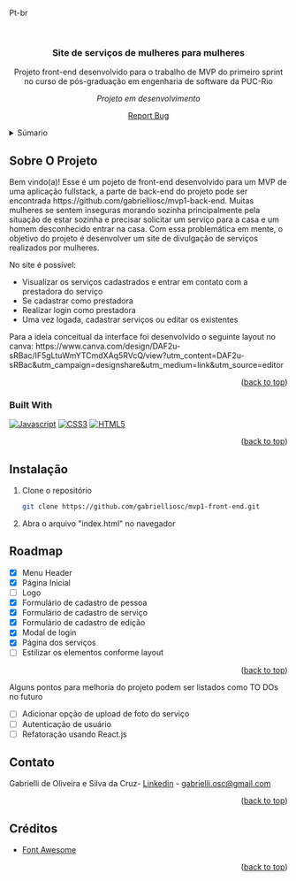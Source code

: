 <a name="readme-top">Pt-br</a>

<br />
<div align="center">
<h3 align="center">Site de serviços de mulheres para mulheres</h3>
  <p align="center">
    Projeto front-end desenvolvido para o trabalho de MVP do primeiro sprint no curso de pós-graduação em engenharia de software da PUC-Rio
  </p>
  <p>
    <i>Projeto em desenvolvimento</i>
  </p>
  <p><a href="https://github.com/gabrielliosc/mvp`-front-end/issues">Report Bug</a></p>
</div>

<details>
  <summary>Súmario</summary>
  <ol>
    <li>
      <a href="#sobre-o-projeto">Sobre o projeto</a>
      <ul>
        <li><a href="#built-with">Construído Utilizando</a></li>
      </ul>
    </li>
    <li><a href="#instalacao">Instalação</a></li>
    <li><a href="#roadmap">Roadmap</a></li>
    <li><a href="#contato">Contato</a></li>
    <li><a href="#creditos">Créditos</a></li>
  </ol>
</details>

## Sobre O Projeto

<p>Bem vindo(a)! Esse é um pojeto de front-end desenvolvido para um MVP de uma aplicação fullstack, a parte de back-end do projeto pode ser encontrada https://github.com/gabrielliosc/mvp1-back-end.
Muitas mulheres se sentem inseguras morando sozinha principalmente pela situação de estar sozinha e precisar solicitar um serviço para a casa e um homem desconhecido entrar na casa.
Com essa problemática em mente, o objetivo do projeto é desenvolver um site de divulgação de serviços realizados por mulheres.</p>
<p>No site é possível:</p>
<ul>
  <li>Visualizar os serviços cadastrados e entrar em contato com a prestadora do serviço</li>
  <li>Se cadastrar como prestadora</li>
  <li>Realizar login como prestadora</li>
  <li>Uma vez logada, cadastrar serviços ou editar os existentes</li>
</ul> 
<p>Para a ideia conceitual da interface foi desenvolvido o seguinte layout no canva:
https://www.canva.com/design/DAF2u-sRBac/IF5gLtuWmYTCmdXAq5RVcQ/view?utm_content=DAF2u-sRBac&utm_campaign=designshare&utm_medium=link&utm_source=editor

<p align="right">(<a href="#readme-top">back to top</a>)</p>

### Built With

[![Javascript][Javascript]][Javascript-url] [![CSS3][CSS3]][CSS3-url] [![HTML5][HTML5]][HTML5-url]

<p align="right">(<a href="#readme-top">back to top</a>)</p>

## Instalação

1. Clone o repositório
   ```sh
   git clone https://github.com/gabrielliosc/mvp1-front-end.git
   ```
2. Abra o arquivo "index.html" no navegador

## Roadmap

- [x] Menu Header
- [x] Página Inicial
- [ ] Logo
- [x] Formulário de cadastro de pessoa
- [x] Formulário de cadastro de serviço
- [x] Formulário de cadastro de edição
- [x] Modal de login
- [x] Página dos serviços
- [ ] Estilizar os elementos conforme layout

<p align="right">(<a href="#readme-top">back to top</a>)</p>

<p>Alguns pontos para melhoria do projeto podem ser listados como TO DOs no futuro</p>

- [ ] Adicionar opção de upload de foto do serviço
- [ ] Autenticação de usuário
- [ ] Refatoração usando React.js

## Contato

Gabrielli de Oliveira e Silva da Cruz- [Linkedin](https://www.linkedin.com/in/gabrielli-oliveira-cruz/) - gabrielli.osc@gmail.com

<p align="right">(<a href="#readme-top">back to top</a>)</p>

## Créditos

* [Font Awesome](https://fontawesome.com)

<p align="right">(<a href="#readme-top">back to top</a>)</p>

[Javascript]: https://img.shields.io/badge/Javascript-efd81d?style=for-the-badge&logo=javascript&logoColor=ffffff
[Javascript-url]: https://developer.mozilla.org/pt-BR/docs/Web/JavaScript
[HTML5]: https://img.shields.io/badge/Html5-ea5d24?style=for-the-badge&logo=Html5&logoColor=ffffff
[HTML5-url]: https://developer.mozilla.org/en-US/docs/Glossary/HTML5
[CSS3]: https://img.shields.io/badge/css3-2862e9?style=for-the-badge&logo=css3&logoColor=ffffff
[CSS3-url]: https://developer.mozilla.org/pt-BR/docs/Web/CSS
